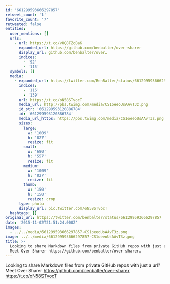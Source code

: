 ```yaml
---
id: '661299593666297857'
retweet_count: '1'
favorite_count: '7'
retweeted: false
entities:
  user_mentions: []
  urls:
    - url: https://t.co/vUQ8FZcBaK
      expanded_url: https://github.com/benbalter/over-sharer
      display_url: github.com/benbalter/over…
      indices:
        - '92'
        - '115'
  symbols: []
  media:
    - expanded_url: https://twitter.com/BenBalter/status/661299593666297857/photo/1
      indices:
        - '116'
        - '139'
      url: https://t.co/oN58STvocT
      media_url: http://pbs.twimg.com/media/CS1oeeoUsAAvT3z.png
      id_str: '661299593120886784'
      id: '661299593120886784'
      media_url_https: https://pbs.twimg.com/media/CS1oeeoUsAAvT3z.png
      sizes:
        large:
          w: '1009'
          h: '827'
          resize: fit
        small:
          w: '680'
          h: '557'
          resize: fit
        medium:
          w: '1009'
          h: '827'
          resize: fit
        thumb:
          w: '150'
          h: '150'
          resize: crop
      type: photo
      display_url: pic.twitter.com/oN58STvocT
  hashtags: []
original_url: https://twitter.com/benbalter/status/661299593666297857
date: '2015-11-02T21:51:24.000Z'
images:
  - ../../media/661299593666297857-CS1oeeoUsAAvT3z.png
image: ../../media/661299593666297857-CS1oeeoUsAAvT3z.png
title: >-
  Looking to share Markdown files from private GitHub repos with just a url?
  Meet Over Sharer https://github.com/benbalter/over-sharer…
---
```


Looking to share Markdown files from private GitHub repos with just a url? Meet Over Sharer https://github.com/benbalter/over-sharer https://t.co/oN58STvocT